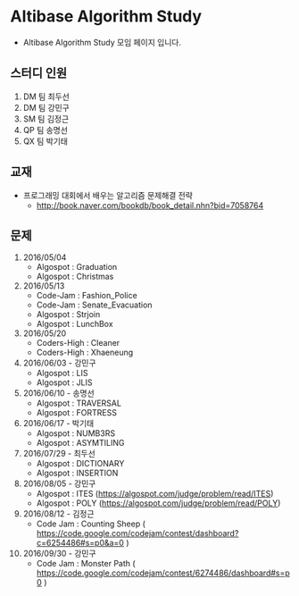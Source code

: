 # Altibase Algorithm Study
* Altibase Algorithm Study 모임 페이지 입니다.

## 스터디 인원
1. DM 팀 최두선
2. DM 팀 강민구
3. SM 팀 김정근
4. QP 팀 송명선
5. QX 팀 박기태
 

## 교재
* 프로그래밍 대회에서 배우는 알고리즘 문제해결 전략
  - http://book.naver.com/bookdb/book_detail.nhn?bid=7058764


## 문제
1. 2016/05/04 
	- Algospot : Graduation
	- Algospot : Christmas
2. 2016/05/13
	- Code-Jam : Fashion_Police
	- Code-Jam : Senate_Evacuation
	- Algospot : Strjoin
	- Algospot : LunchBox
3. 2016/05/20
	- Coders-High : Cleaner 
	- Coders-High : Xhaeneung
4. 2016/06/03 - 강민구
	- Algospot : LIS
	- Algospot : JLIS
5. 2016/06/10 - 송명선
	- Algospot : TRAVERSAL
	- Algospot : FORTRESS
6. 2016/06/17 - 박기태
	- Algospot : NUMB3RS
	- Algospot : ASYMTILING
7. 2016/07/29 - 최두선
	- Algospot : DICTIONARY
	- Algospot : INSERTION
8. 2016/08/05 - 강민구
	- Algospot : ITES (https://algospot.com/judge/problem/read/ITES)
	- Algospot : POLY (https://algospot.com/judge/problem/read/POLY)
9. 2016/08/12 - 김정근
	- Code Jam : Counting Sheep ( https://code.google.com/codejam/contest/dashboard?c=6254486#s=p0&a=0 )
10. 2016/09/30 - 강민구
	- Code Jam : Monster Path ( https://code.google.com/codejam/contest/6274486/dashboard#s=p0 )
